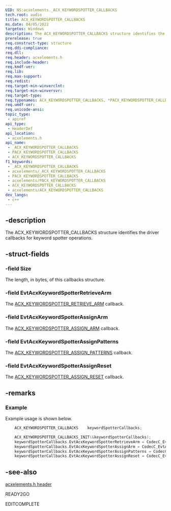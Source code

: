 ```yaml
---
UID: NS:acxelements._ACX_KEYWORDSPOTTER_CALLBACKS
tech.root: audio 
title: ACX_KEYWORDSPOTTER_CALLBACKS
ms.date: 04/05/2022
targetos: Windows
description: The ACX_KEYWORDSPOTTER_CALLBACKS structure identifies the driver callbacks for key word spotter operations.
prerelease: true
req.construct-type: structure
req.ddi-compliance: 
req.dll: 
req.header: acxelements.h
req.include-header: 
req.kmdf-ver: 
req.lib: 
req.max-support: 
req.redist: 
req.target-min-winverclnt: 
req.target-min-winversvr: 
req.target-type: 
req.typenames: ACX_KEYWORDSPOTTER_CALLBACKS, *PACX_KEYWORDSPOTTER_CALLBACKS
req.umdf-ver: 
req.unicode-ansi: 
topic_type:
 - apiref
api_type:
 - HeaderDef
api_location:
 - acxelements.h
api_name:
 - _ACX_KEYWORDSPOTTER_CALLBACKS
 - PACX_KEYWORDSPOTTER_CALLBACKS
 - ACX_KEYWORDSPOTTER_CALLBACKS
f1_keywords:
 - _ACX_KEYWORDSPOTTER_CALLBACKS
 - acxelements/_ACX_KEYWORDSPOTTER_CALLBACKS
 - PACX_KEYWORDSPOTTER_CALLBACKS
 - acxelements/PACX_KEYWORDSPOTTER_CALLBACKS
 - ACX_KEYWORDSPOTTER_CALLBACKS
 - acxelements/ACX_KEYWORDSPOTTER_CALLBACKS
dev_langs:
 - c++
---
```


## -description

The ACX_KEYWORDSPOTTER_CALLBACKS structure identifies the driver callbacks for keyword spotter operations.

## -struct-fields

### -field Size

The length, in bytes, of this callbacks structure.

### -field EvtAcxKeywordSpotterRetrieveArm

The [ACX_KEYWORDSPOTTER_RETRIEVE_ARM](nc-acxelements-evt_acx_keywordspotter_retrieve_arm.md) callback.

### -field EvtAcxKeywordSpotterAssignArm

The [ACX_KEYWORDSPOTTER_ASSIGN_ARM](nc-acxelements-evt_acx_keywordspotter_assign_arm.md) callback.

### -field EvtAcxKeywordSpotterAssignPatterns

The [ACX_KEYWORDSPOTTER_ASSIGN_PATTERNS](nc-acxelements-evt_acx_keywordspotter_assign_patterns.md) callback.

### -field EvtAcxKeywordSpotterAssignReset

The [ACX_KEYWORDSPOTTER_ASSIGN_RESET](nc-acxelements-evt_acx_keywordspotter_assign_reset.md) callback.

## -remarks

### Example

Example usage is shown below.

```cpp
    ACX_KEYWORDSPOTTER_CALLBACKS    keywordSpotterCallbacks;

    ACX_KEYWORDSPOTTER_CALLBACKS_INIT(&keywordSpotterCallbacks);
    keywordSpotterCallbacks.EvtAcxKeywordSpotterRetrieveArm = CodecC_EvtAcxKeywordSpotterRetrieveArm;
    keywordSpotterCallbacks.EvtAcxKeywordSpotterAssignArm = CodecC_EvtAcxKeywordSpotterAssignArm;
    keywordSpotterCallbacks.EvtAcxKeywordSpotterAssignPatterns = CodecC_EvtAcxKeywordSpotterAssignPatterns;
    keywordSpotterCallbacks.EvtAcxKeywordSpotterAssignReset = CodecC_EvtAcxKeywordSpotterAssignReset;
```

## -see-also

[acxelements.h header](index.md)

READY2GO

EDITCOMPLETE
